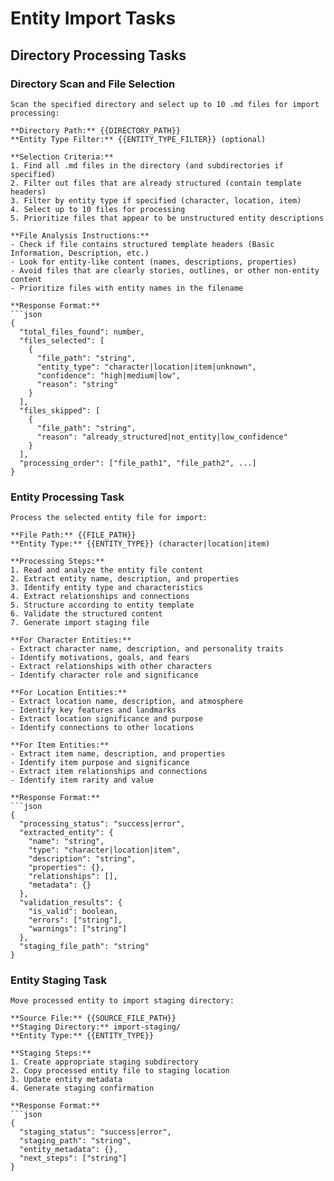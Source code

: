 # Entity Import Tasks

## Directory Processing Tasks

### Directory Scan and File Selection
```
Scan the specified directory and select up to 10 .md files for import processing:

**Directory Path:** {{DIRECTORY_PATH}}
**Entity Type Filter:** {{ENTITY_TYPE_FILTER}} (optional)

**Selection Criteria:**
1. Find all .md files in the directory (and subdirectories if specified)
2. Filter out files that are already structured (contain template headers)
3. Filter by entity type if specified (character, location, item)
4. Select up to 10 files for processing
5. Prioritize files that appear to be unstructured entity descriptions

**File Analysis Instructions:**
- Check if file contains structured template headers (Basic Information, Description, etc.)
- Look for entity-like content (names, descriptions, properties)
- Avoid files that are clearly stories, outlines, or other non-entity content
- Prioritize files with entity names in the filename

**Response Format:**
```json
{
  "total_files_found": number,
  "files_selected": [
    {
      "file_path": "string",
      "entity_type": "character|location|item|unknown",
      "confidence": "high|medium|low",
      "reason": "string"
    }
  ],
  "files_skipped": [
    {
      "file_path": "string",
      "reason": "already_structured|not_entity|low_confidence"
    }
  ],
  "processing_order": ["file_path1", "file_path2", ...]
}
```

### Entity Processing Task
```
Process the selected entity file for import:

**File Path:** {{FILE_PATH}}
**Entity Type:** {{ENTITY_TYPE}} (character|location|item)

**Processing Steps:**
1. Read and analyze the entity file content
2. Extract entity name, description, and properties
3. Identify entity type and characteristics
4. Extract relationships and connections
5. Structure according to entity template
6. Validate the structured content
7. Generate import staging file

**For Character Entities:**
- Extract character name, description, and personality traits
- Identify motivations, goals, and fears
- Extract relationships with other characters
- Identify character role and significance

**For Location Entities:**
- Extract location name, description, and atmosphere
- Identify key features and landmarks
- Extract location significance and purpose
- Identify connections to other locations

**For Item Entities:**
- Extract item name, description, and properties
- Identify item purpose and significance
- Extract item relationships and connections
- Identify item rarity and value

**Response Format:**
```json
{
  "processing_status": "success|error",
  "extracted_entity": {
    "name": "string",
    "type": "character|location|item",
    "description": "string",
    "properties": {},
    "relationships": [],
    "metadata": {}
  },
  "validation_results": {
    "is_valid": boolean,
    "errors": ["string"],
    "warnings": ["string"]
  },
  "staging_file_path": "string"
}
```

### Entity Staging Task
```
Move processed entity to import staging directory:

**Source File:** {{SOURCE_FILE_PATH}}
**Staging Directory:** import-staging/
**Entity Type:** {{ENTITY_TYPE}}

**Staging Steps:**
1. Create appropriate staging subdirectory
2. Copy processed entity file to staging location
3. Update entity metadata
4. Generate staging confirmation

**Response Format:**
```json
{
  "staging_status": "success|error",
  "staging_path": "string",
  "entity_metadata": {},
  "next_steps": ["string"]
}
```
